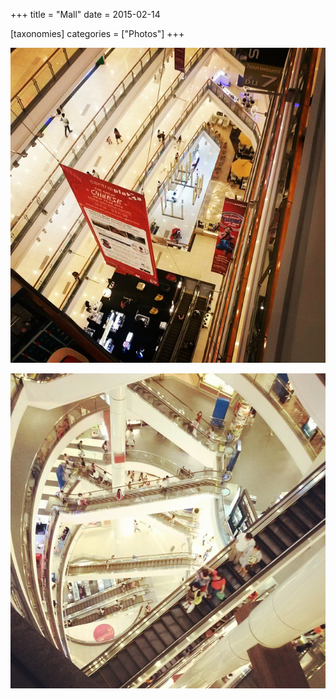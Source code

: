 +++
title = "Mall"
date = 2015-02-14

[taxonomies]
categories = ["Photos"]
+++

![Mall](mall.jpeg)

<!-- more -->

![Another Mall](another-mall.jpeg)
